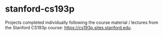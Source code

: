 # stanford-cs193p
Projects completed individually following the course material / lectures from the Stanford CS193p course: https://cs193p.sites.stanford.edu.
